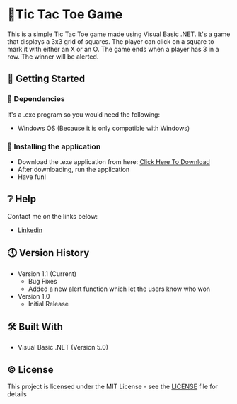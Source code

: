 # 🔋Tic Tac Toe Game

This is a simple Tic Tac Toe game made using Visual Basic .NET. It's a game that displays a 3x3 grid of squares. The player can click on a square to mark it with either an X or an O. The game ends when a player has 3 in a row. The winner will be alerted.

## 🔧 Getting Started

### 📍 Dependencies

It's a .exe program so you would need the following:

* Windows OS (Because it is only compatible with Windows)

### 📍 Installing the application

* Download the .exe application from here: [Click Here To Download](https://github.com/Saimcode/TIC-TAC-TOE-with-VB/blob/main/Tic%20Tac%20Toe%20Project.exe)
* After downloading, run the application
* Have fun!

## ❔ Help

Contact me on the links below:
* [Linkedin](https://www.linkedin.com/in/saim-qureshi-703060234?original_referer=https%3A%2F%2Fsaimcode.github.io%2F)

## 🕔 Version History

* Version 1.1 (Current)
    * Bug Fixes
    * Added a new alert function which let the users know who won
* Version 1.0
    * Initial Release

## 🛠 Built With

* Visual Basic .NET (Version 5.0)

## ©️ License

This project is licensed under the MIT License - see the [LICENSE](LICENSE) file for details

